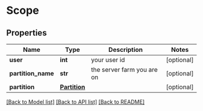 # Scope

## Properties
Name | Type | Description | Notes
------------ | ------------- | ------------- | -------------
**user** | **int** | your user id | [optional] 
**partition_name** | **str** | the server farm you are on | [optional] 
**partition** | [**Partition**](Partition.md) |  | [optional] 

[[Back to Model list]](../README.md#documentation-for-models) [[Back to API list]](../README.md#documentation-for-api-endpoints) [[Back to README]](../README.md)


